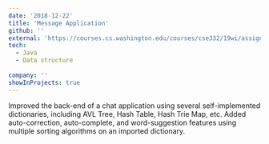 ```yaml
---
date: '2018-12-22'
title: 'Message Application'
github: ''
external: 'https://courses.cs.washington.edu/courses/cse332/19wi/assignments/projects/p2/spec2.pdf'
tech:
  - Java 
  - Data structure
  
company: ''
showInProjects: true
---
```


Improved the back-end of a chat application using several self-implemented dictionaries, including AVL Tree, Hash Table, Hash Trie Map, etc. Added auto-correction, auto-complete, and word-suggestion features using multiple sorting algorithms on an imported dictionary. 